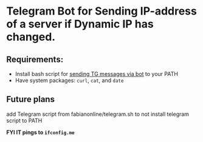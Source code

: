 # Telegram Bot for Sending IP-address of a server if Dynamic IP has changed.
## Requirements:
* Install bash script for [sending TG messages via bot](https://github.com/fabianonline/telegram.sh) to your PATH
* Have system packages: `curl`, `cat`, and `date`

## Future plans
add Telegram script from fabianonline/telegram.sh to not install telegram script to PATH

**FYI IT pings to `ifconfig.me`**
